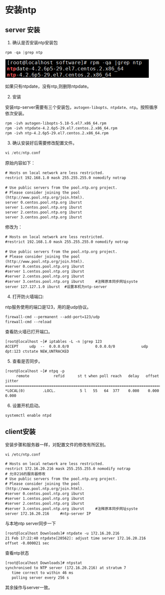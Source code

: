 # 安装ntp

## server 安装

1. 确认是否安装ntp安装包  

```c
rpm -qa |grep ntp
```

![1645168174028](..\picture\1645168174028.png)

如果只有ntpdate，没有ntp,则删除ntpdate。

2. 安装

安装ntp-server需要有三个安装包，`autogen-libopts、ntpdate、ntp`。按照循序依次安装。

```
rpm -ivh autogen-libopts-5.18-5.el7.x86_64.rpm
rpm -ivh ntpdate-4.2.6p5-29.el7.centos.2.x86_64.rpm
rpm -ivh ntp-4.2.6p5-29.el7.centos.2.x86_64.rpm
```

3. 确认安装好后需要修改配置文件。

```c
vi /etc/ntp.conf
```

原始内容如下：

```
# Hosts on local network are less restricted.
restrict 192.168.1.0 mask 255.255.255.0 nomodify notrap

# Use public servers from the pool.ntp.org project.
# Please consider joining the pool (http://www.pool.ntp.org/join.html).
server 0.centos.pool.ntp.org iburst
server 1.centos.pool.ntp.org iburst
server 2.centos.pool.ntp.org iburst
server 3.centos.pool.ntp.org iburst

```

修改为：

```
# Hosts on local network are less restricted.
#restrict 192.168.1.0 mask 255.255.255.0 nomodify notrap

# Use public servers from the pool.ntp.org project.
# Please consider joining the pool (http://www.pool.ntp.org/join.html).
#server 0.centos.pool.ntp.org iburst
#server 1.centos.pool.ntp.org iburst
#server 2.centos.pool.ntp.org iburst
#server 3.centos.pool.ntp.org iburst     #注释原本同步网址syste
server 127.127.1.0 iburst  #设置本机为ntp-server

```

4. 打开防火墙端口:

ntp服务使用的端口是123，用的是udp协议。

```
firewall-cmd --permanent --add-port=123/udp
firewall-cmd --reload
```

查看防火墙已打开端口。

```
[root@localhost ~]# iptables -L -n |grep 123
ACCEPT     udp  --  0.0.0.0/0            0.0.0.0/0            udp dpt:123 ctstate NEW,UNTRACKED

```

5. 查看是否同步。

```
[root@localhost ~]# ntpq -p
     remote           refid      st t when poll reach   delay   offset  jitter
==============================================================================
*LOCAL(0)        .LOCL.           5 l   55   64  377    0.000    0.000   0.000

```

6. 设置开机启动。

```
systemctl enable ntpd
```





## client安装

安装步骤和服务器一样，对配置文件的修改有所区别。

```
vi /etc/ntp.conf
```

```
# Hosts on local network are less restricted.
restrict 172.16.20.216 mask 255.255.255.0 nomodify notrap
# 允许216的服务器修改
# Use public servers from the pool.ntp.org project.
# Please consider joining the pool (http://www.pool.ntp.org/join.html).
#server 0.centos.pool.ntp.org iburst
#server 1.centos.pool.ntp.org iburst
#server 2.centos.pool.ntp.org iburst
#server 3.centos.pool.ntp.org iburst     #注释原本同步网址syste
server 172.16.20.216     #ntp-server IP
```

与本地ntp server同步一下

```shell
[root@localhost Downloads]# ntpdate -u 172.16.20.216
21 Feb 17:22:40 ntpdate[20562]: adjust time server 172.16.20.216 offset -0.000021 sec
```

查看ntp状态

```
[root@localhost Downloads]# ntpstat
synchronised to NTP server (172.16.20.216) at stratum 7
   time correct to within 46 ms
   polling server every 256 s
```

其余操作与server一致。